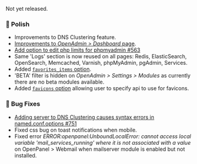 Not yet released.

### 💅 Polish
- Improvements to DNS Clustering feature.
- [Improvements to *OpenAdmin > Dashboard* page](https://i.postimg.cc/R4Yd6DTg/2025-10-30-18-13.png).
- [Add option to edit php limits for phpmyadmin #563](https://github.com/stefanpejcic/OpenPanel/discussions/563)
- Same 'Logs' section is now reused on all pages: Redis, ElasticSearch, OpenSearch, Memcached, Varnish, phpMyAdmin, pgAdmin, Services.
- Added [`favorites_items` option](https://dev.openpanel.com/cli/config.html#favorites-items).
- 'BETA' filter is hidden on *OpenAdmin > Settings > Modules* as currently there are no beta modules available.
- Added [`favicons` option](#) allowing user to specify api to use for favicons.

### 🐛 Bug Fixes
- [Adding server to DNS Clustering causes syntax errors in named.conf.options #751](https://github.com/stefanpejcic/OpenPanel/issues/751)
- Fixed css bug on toast notifications when mobile.
- Fixed error *ERROR:openpanel:UnboundLocalError: cannot access local variable 'mail_services_running' where it is not associated with a value* on OpenPanel > Webmail when mailserver module is enabled but not installed.
